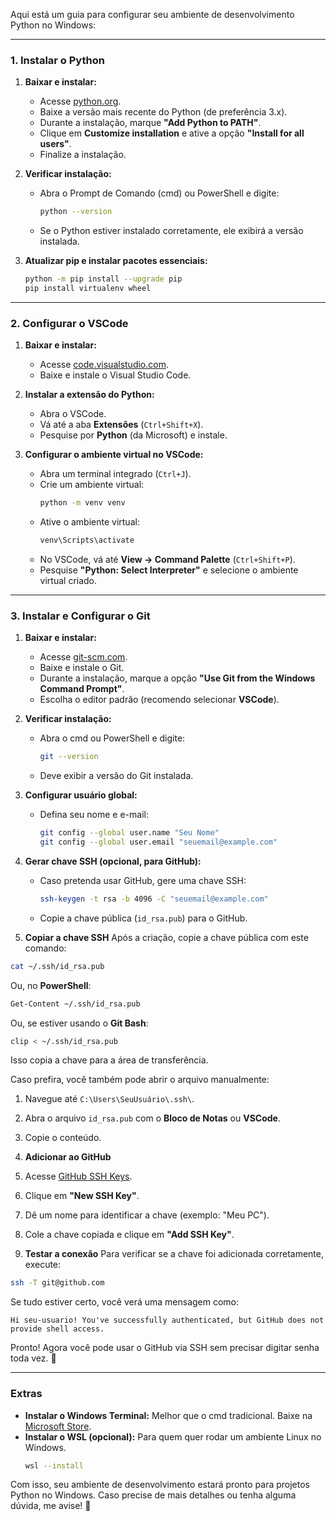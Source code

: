 Aqui está um guia para configurar seu ambiente de desenvolvimento Python no Windows:

---

### **1. Instalar o Python**
1. **Baixar e instalar:**
   - Acesse [python.org](https://www.python.org/downloads/windows/).
   - Baixe a versão mais recente do Python (de preferência 3.x).
   - Durante a instalação, marque **"Add Python to PATH"**.
   - Clique em **Customize installation** e ative a opção **"Install for all users"**.
   - Finalize a instalação.

2. **Verificar instalação:**
   - Abra o Prompt de Comando (cmd) ou PowerShell e digite:
     ```sh
     python --version
     ```
   - Se o Python estiver instalado corretamente, ele exibirá a versão instalada.

3. **Atualizar pip e instalar pacotes essenciais:**
   ```sh
   python -m pip install --upgrade pip
   pip install virtualenv wheel
   ```

---

### **2. Configurar o VSCode**
1. **Baixar e instalar:**
   - Acesse [code.visualstudio.com](https://code.visualstudio.com/).
   - Baixe e instale o Visual Studio Code.

2. **Instalar a extensão do Python:**
   - Abra o VSCode.
   - Vá até a aba **Extensões** (`Ctrl+Shift+X`).
   - Pesquise por **Python** (da Microsoft) e instale.

3. **Configurar o ambiente virtual no VSCode:**
   - Abra um terminal integrado (`Ctrl+J`).
   - Crie um ambiente virtual:
     ```sh
     python -m venv venv
     ```
   - Ative o ambiente virtual:
     ```sh
     venv\Scripts\activate
     ```
   - No VSCode, vá até **View → Command Palette** (`Ctrl+Shift+P`).
   - Pesquise **"Python: Select Interpreter"** e selecione o ambiente virtual criado.

---

### **3. Instalar e Configurar o Git**
1. **Baixar e instalar:**
   - Acesse [git-scm.com](https://git-scm.com/downloads).
   - Baixe e instale o Git.
   - Durante a instalação, marque a opção **"Use Git from the Windows Command Prompt"**.
   - Escolha o editor padrão (recomendo selecionar **VSCode**).

2. **Verificar instalação:**
   - Abra o cmd ou PowerShell e digite:
     ```sh
     git --version
     ```
   - Deve exibir a versão do Git instalada.

3. **Configurar usuário global:**
   - Defina seu nome e e-mail:
     ```sh
     git config --global user.name "Seu Nome"
     git config --global user.email "seuemail@example.com"
     ```

4. **Gerar chave SSH (opcional, para GitHub):**
   - Caso pretenda usar GitHub, gere uma chave SSH:
     ```sh
     ssh-keygen -t rsa -b 4096 -C "seuemail@example.com"
     ```
   - Copie a chave pública (`id_rsa.pub`) para o GitHub.


5. **Copiar a chave SSH**
Após a criação, copie a chave pública com este comando:
```sh
cat ~/.ssh/id_rsa.pub
```
Ou, no **PowerShell**:
```sh
Get-Content ~/.ssh/id_rsa.pub
```
Ou, se estiver usando o **Git Bash**:
```sh
clip < ~/.ssh/id_rsa.pub
```
Isso copia a chave para a área de transferência.

Caso prefira, você também pode abrir o arquivo manualmente:
1. Navegue até `C:\Users\SeuUsuário\.ssh\`.
2. Abra o arquivo `id_rsa.pub` com o **Bloco de Notas** ou **VSCode**.
3. Copie o conteúdo.


6. **Adicionar ao GitHub**
1. Acesse [GitHub SSH Keys](https://github.com/settings/keys).
2. Clique em **"New SSH Key"**.
3. Dê um nome para identificar a chave (exemplo: "Meu PC").
4. Cole a chave copiada e clique em **"Add SSH Key"**.


7. **Testar a conexão**
Para verificar se a chave foi adicionada corretamente, execute:
```sh
ssh -T git@github.com
```
Se tudo estiver certo, você verá uma mensagem como:
```
Hi seu-usuario! You've successfully authenticated, but GitHub does not provide shell access.
```

Pronto! Agora você pode usar o GitHub via SSH sem precisar digitar senha toda vez. 🚀

---

### **Extras**
- **Instalar o Windows Terminal:** Melhor que o cmd tradicional. Baixe na [Microsoft Store](https://apps.microsoft.com/store/detail/windows-terminal).
- **Instalar o WSL (opcional):** Para quem quer rodar um ambiente Linux no Windows.
  ```sh
  wsl --install
  ```

Com isso, seu ambiente de desenvolvimento estará pronto para projetos Python no Windows. Caso precise de mais detalhes ou tenha alguma dúvida, me avise! 🚀